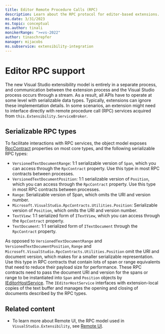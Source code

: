 ```yaml
---
title: Editor Remote Procedure Calls (RPC)
description: Learn about the RPC protocol for editor-based extensions.
ms.date: 3/31/2023
ms.topic: conceptual
ms.author: tinali
monikerRange: ">=vs-2022"
author: tinaschrepfer
manager: mijacobs
ms.subservice: extensibility-integration
---
```


# Editor RPC support

The new Visual Studio extensibility model is entirely in a separate process, and communication between the extension process and the Visual Studio process occurs through a stream. As a result, all APIs have to operate at some level with serializable data types. Typically, extensions can ignore these implementation details. In some scenarios, an extension might need to interface directly with remote procedure call (RPC) services acquired from `this.Extensibility.ServiceBroker`.

## Serializable RPC types

To facilitate interactions with RPC services, the object model exposes [RpcContract](/dotnet/api/microsoft.visualstudio.extensibility.editor.selection.rpccontract) properties on most core types, and the following serializable RPC types:

- `VersionedTextDocumentRange`: 1:1 serializable version of `Span`, which you can access through the `RpcContract` property. Use this type in most RPC contracts between processes.
- `VersionedTextDocumentPosition`: 1:1 serializable version of `Position`, which you can access through the `RpcContract` property. Use this type in most RPC contracts between processes.
- `Range`: Serializable version of Span, which omits the URI and version number.
- `Microsoft.VisualStudio.RpcContracts.Utilities.Position`: Serializable version of `Position`, which omits the URI and version number.
- `TextView`: 1:1 serialized form of `ITextView`, which you can access through the `RpcContract` property.
- `TextDocument`: 1:1 serialized form of `ITextDocument` through the `RpcContract` property.

As opposed to `VersionedTextDocumentRange` and `VersionedTextDocumentPosition`, `Range` and `Microsoft.VisualStudio.RpcContracts.Utilities.Position` omit the URI and document version, which makes for a smaller serializable representation. Use this type in RPC contracts that contain lots of span or range equivalents that need to reduce their payload size for performance. These RPC contracts need to pass the document URI and version for the spans or range to be instantiated into `Span` and `Position` objects by [IEditorHostService](/dotnet/api/microsoft.visualstudio.extensibility.editor.ieditorhostservice). The `IEditorHostService` interfaces with extension-local copies of the text buffer and manages the opening and closing of documents described by the RPC types.

## Related content

- To learn more about Remote UI, the RPC model used in `VisualStudio.Extensibility`, see [Remote UI](../inside-the-sdk/remote-ui.md).